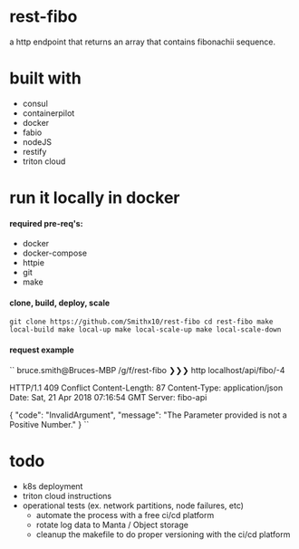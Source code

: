# rest-fibo
a http endpoint that returns an array that contains fibonachii sequence.

# built with
- consul
- containerpilot
- docker
- fabio
- nodeJS
- restify
- triton cloud

# run it locally in docker

#### required pre-req's:
- docker
- docker-compose
- httpie
- git
- make


#### clone, build, deploy, scale
``
git clone https://github.com/Smithx10/rest-fibo
cd rest-fibo
make local-build
make local-up
make local-scale-up
make local-scale-down
``

#### request example
 
``
bruce.smith@Bruces-MBP /g/f/rest-fibo ❯❯❯ http localhost/api/fibo/-4

HTTP/1.1 409 Conflict
Content-Length: 87
Content-Type: application/json
Date: Sat, 21 Apr 2018 07:16:54 GMT
Server: fibo-api

{
    "code": "InvalidArgument",
    "message": "The Parameter provided is not a Positive Number."
}
``

# todo
- k8s deployment
- triton cloud instructions
- operational tests (ex. network partitions, node failures, etc)
    - automate the process with a free ci/cd platform
    - rotate log data to Manta / Object storage
    - cleanup the makefile to do proper versioning with the ci/cd platform
